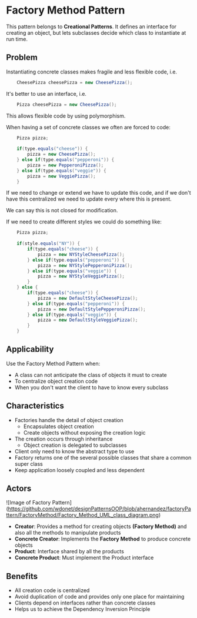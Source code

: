 # Factory Method Pattern
This pattern belongs to **Creational Patterns**. It defines an interface for creating an object, but
lets subclasses decide which class to instantiate at run time.


## Problem
Instantiating concrete classes makes fragile and less flexible code, i.e.
```java
    CheesePizza cheesePizza = new CheesePizza();
```

It's better to use an interface, i.e.
```java
    Pizza cheesePizza = new CheesePizza();
```
This allows flexible code by using polymorphism.

When having a set of concrete classes we often are forced to code:
```java
    Pizza pizza;
    
    if(type.equals("cheese")) {
        pizza = new CheesePizza();
    } else if(type.equals("pepperoni")) {
        pizza = new PepperoniPizza();
    } else if(type.equals("veggie")) {
        pizza = new VeggiePizza();
    }
```

If we need to change or extend we have to update this code, and if we don't have this centralized
we need to update every where this is present.

We can say this is not closed for modification.

If we need to create different styles we could do something like:

```java
    Pizza pizza;
    
    if(style.equals("NY")) {
        if(type.equals("cheese")) {
            pizza = new NYStyleCheesePizza();
        } else if(type.equals("pepperoni")) {
            pizza = new NYStylePepperoniPizza();
        } else if(type.equals("veggie")) {
            pizza = new NYStyleVeggiePizza();
        }
    } else {
        if(type.equals("cheese")) {
            pizza = new DefaultStyleCheesePizza();
        } else if(type.equals("pepperoni")) {
            pizza = new DefaultStylePepperoniPizza();
        } else if(type.equals("veggie")) {
            pizza = new DefaultStyleVeggiePizza();
        }
    }
```


## Applicability

Use the Factory Method Pattern when:

- A class can not anticipate the class of objects it must to create
- To centralize object creation code
- When you don't want the client to have to know every subclass


## Characteristics
- Factories handle the detail of object creation
  - Encapsulates object creation
  - Create objects without exposing the creation logic
- The creation occurs through inheritance
  - Object creation is delegated to subclasses
- Client only need to know the abstract type to use
- Factory returns one of the several possible classes that share a common super class
- Keep application loosely coupled and less dependent


## Actors

![Image of Factory Pattern]
(https://github.com/wdonet/designPatternsOOP/blob/ahernandez/factoryPattern/FactoryMethod/Factory_Method_UML_class_diagram.png)

- **Creator**: Provides a method for creating objects **(Factory Method)** and also all the methods to manipulate products
- **Concrete Creator**: Implements the **Factory Method** to produce concrete objects
- **Product**: Interface shared by all the products
- **Concrete Product**: Must implement the Product interface

## Benefits
- All creation code is centralized
- Avoid duplication of code and provides only one place for maintaining
- Clients depend on interfaces rather than concrete classes
- Helps us to achieve the Dependency Inversion Principle



